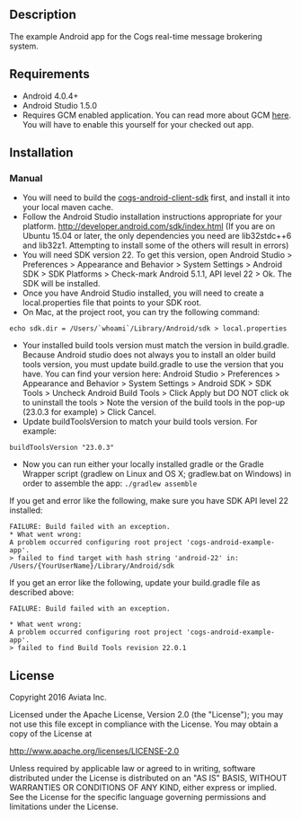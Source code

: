 ## Description
The example Android app for the Cogs real-time message brokering system.

## Requirements
* Android 4.0.4+
* Android Studio 1.5.0
* Requires GCM enabled application. You can read more about GCM [here](https://developers.google.com/cloud-messaging/). You will have to enable this yourself for your checked out app.

## Installation
### Manual
* You will need to build the [cogs-android-client-sdk](https://github.com/cogswell-io/cogs-android-client-sdk) first, and install it into your local maven cache.
* Follow the Android Studio installation instructions appropriate for your platform. http://developer.android.com/sdk/index.html (If you are on Ubuntu 15.04 or later, the only dependencies you need are lib32stdc++6 and lib32z1. Attempting to install some of the others will result in errors)
* You will need SDK version 22. To get this version, open Android Studio > Preferences > Appearance and Behavior > System Settings > Android SDK > SDK Platforms > Check-mark Android 5.1.1, API level 22 > Ok.  The SDK will be installed.
* Once you have Android Studio installed, you will need to create a local.properties file that points to your SDK root.
* On Mac, at the project root, you can try the following command:
```
echo sdk.dir = /Users/`whoami`/Library/Android/sdk > local.properties
```
* Your installed build tools version must match the version in build.gradle.  Because Android studio does not always you to install an older build tools version, you must update build.gradle to use the version that you have.  You can find your version here: Android Studio > Preferences > Appearance and Behavior > System Settings > Android SDK > SDK Tools > Uncheck Android Build Tools > Click Apply but DO NOT click ok to uninstall the tools > Note the version of the build tools in the pop-up (23.0.3 for example) > Click Cancel.
* Update buildToolsVersion to match your build tools version.  For example:
```
buildToolsVersion "23.0.3"
```
* Now you can run either your locally installed gradle or the Gradle Wrapper script (gradlew on Linux and OS X; gradlew.bat on Windows) in order to assemble the app: `./gradlew assemble`

If you get and error like the following, make sure you have SDK API level 22 installed:
```
FAILURE: Build failed with an exception.
* What went wrong:
A problem occurred configuring root project 'cogs-android-example-app'.
> failed to find target with hash string 'android-22' in: /Users/{YourUserName}/Library/Android/sdk
```
If you get an error like the following, update your build.gradle file as described above:
```
FAILURE: Build failed with an exception.

* What went wrong:
A problem occurred configuring root project 'cogs-android-example-app'.
> failed to find Build Tools revision 22.0.1
```
## License

Copyright 2016 Aviata Inc.

Licensed under the Apache License, Version 2.0 (the "License");
you may not use this file except in compliance with the License.
You may obtain a copy of the License at

http://www.apache.org/licenses/LICENSE-2.0

Unless required by applicable law or agreed to in writing, software
distributed under the License is distributed on an "AS IS" BASIS,
WITHOUT WARRANTIES OR CONDITIONS OF ANY KIND, either express or implied.
See the License for the specific language governing permissions and
limitations under the License.
